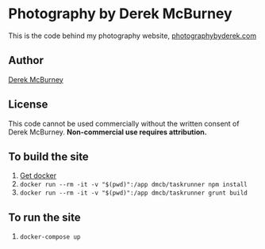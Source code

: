 # Photography by Derek McBurney
This is the code behind my photography website, [photographybyderek.com](https://photographybyderek.com)

## Author
[Derek McBurney](http://derekmcburney.com)

## License
This code cannot be used commercially without the written consent of
Derek McBurney. **Non-commercial use requires attribution.**

## To build the site
1. [Get docker](https://www.docker.com)
2. `docker run --rm -it -v "$(pwd)":/app dmcb/taskrunner npm install`
3. `docker run --rm -it -v "$(pwd)":/app dmcb/taskrunner grunt build`

## To run the site
1. `docker-compose up`

